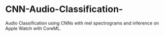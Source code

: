# CNN-Audio-Classification-
Audio Classification using CNNs with mel spectrograms and inference on Apple Watch with CoreML.
